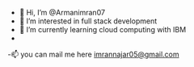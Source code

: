 - 👋 Hi, I’m @Armanimran07
- 👀 I’m interested in full stack development 
- 🌱 I’m currently learning cloud computing with IBM 
-
-📫 you can mail me here imrannajar05@gmail.com

<!---
Armanimran07/Armanimran07 is a ✨ special ✨ repository because its `README.md` (this file) appears on your GitHub profile.
You can click the Preview link to take a look at your changes.
--->
